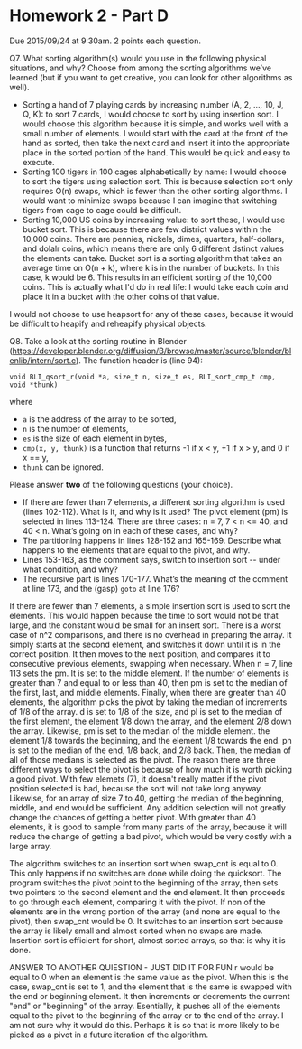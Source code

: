 Homework 2 - Part D
===================
Due 2015/09/24 at 9:30am. 2 points each question.


Q7. What sorting algorithm(s) would you use in the following physical situations, and why? Choose from among the sorting algorithms we’ve learned (but if you want to get creative, you can look for other algorithms as well).

- Sorting a hand of 7 playing cards by increasing number (A, 2, …, 10, J, Q, K):  to sort 7 cards, I would choose to sort by using insertion sort. I  
would choose this algorithm because it is simple, and works well with a small number of elements. I would start with the card at the front of the hand 
as sorted, then take the next card and insert it into the appropriate place in the sorted portion of the hand. This would be quick and easy to execute.
- Sorting 100 tigers in 100 cages alphabetically by name: I would choose to sort the tigers using selection sort. This is because selection sort only 
requires O(n) swaps, which is fewer than the other sorting algorithms. I would want to minimize swaps because I can imagine that switching tigers from 
cage to cage could be difficult.
- Sorting 10,000 US coins by increasing value: to sort these, I would use bucket sort. This is because there are few district values within the 10,000 coins. There are pennies, nickels, dimes, quarters, half-dollars, and dolalr coins, which means there are only 6 different dstinct values the elements can take. Bucket sort is a sorting algorithm that takes an average time on O(n + k), where k is in the number of buckets. In this case, k would be 6. 
This results in an efficient sorting of the 10,000 coins. This is actually what I'd do in real life: I would take each coin and place it in a bucket 
with the other coins of that value. 

I would not choose to use heapsort for any of these cases, because it would be difficult to heapify and reheapify physical objects. 





Q8. Take a look at the sorting routine in Blender (https://developer.blender.org/diffusion/B/browse/master/source/blender/blenlib/intern/sort.c). The function header is (line 94):

    void BLI_qsort_r(void *a, size_t n, size_t es, BLI_sort_cmp_t cmp, void *thunk)

where

- `a` is the address of the array to be sorted,
- `n` is the number of elements,
- `es` is the size of each element in bytes,
- `cmp(x, y, thunk)` is a function that returns -1 if x < y, +1 if x > y, and 0 if x == y,
- `thunk` can be ignored.

Please answer **two** of the following questions (your choice).

- If there are fewer than 7 elements, a different sorting algorithm is used (lines 102-112). What is it, and why is it used?
The pivot element (pm) is selected in lines 113-124. There are three cases: n = 7, 7 < n <= 40, and 40 < n. What’s going on in each of these cases, and why?
- The partitioning happens in lines 128-152 and 165-169. Describe what happens to the elements that are equal to the pivot, and why.
- Lines 153-163, as the comment says, switch to insertion sort -- under what condition, and why?
- The recursive part is lines 170-177. What’s the meaning of the comment at line 173, and the (gasp) `goto` at line 176?

If there are fewer than 7 elements, a simple insertion sort is used to sort the elements. This would happen because the time to sort would not be that 
large, and the constant would be small for an insert sort. There is a worst case of n^2 comparisons, and there is no overhead in preparing the array. 
It simply starts at the second element, and switches it down until it is in the correct position. It then moves to the next position, and compares it 
to consecutive previous elements, swapping when necessary. When n = 7, line 113 sets the pm. It is set to the middle element. If the number of elements 
is greater than 7 and equal to or less than 40, then pm is set to the median of the first, last, and middle elements. Finally, when there are greater 
than 40 elements, the algorithm picks the pivot by taking the median of increments of 1/8 of the array. d is set to 1/8 of the size, and pl is set to 
the median of the first element, the element 1/8 down the array, and the element 2/8 down the array. Likewise, pm is set to the median of the middle 
element. the element 1/8 towards the beginning, and the element 1/8 towards the end. pn is set to the median of the end, 1/8 back, and 2/8 back. Then, 
the median of all of those medians is selected as the pivot. The reason there are three different ways to select the pivot is because of how much it is 
worth picking a good pivot. With few elemets (7), it doesn't really matter if the pivot position selected is bad, because the sort will not take long 
anyway. Likewise, for an array of size 7 to 40, getting the median of the beginning, middle, and end would be sufficient. Any addition selection will 
not greatly change the chances of getting a better pivot. With greater than 40 elements, it is good to sample from many parts of the array, because 
it will reduce the change of getting a bad pivot, which would be very costly with a large array.

The algorithm switches to an insertion sort when swap_cnt is equal to 0. This only happens if no switches are done while doing the quicksort. The 
program switches the pivot point to the beginning of the array, then sets two pointers to the second element and the end element. It then proceeds to 
go through each element, comparing it with the pivot. If non of the elements are in the wrong portion of the array (and none are equal to the pivot), 
then swap_cnt would be 0. It switches to an insertion sort because the array is likely small and almost sorted when no swaps are made. Insertion sort 
is efficient for short, almost sorted arrays, so that is why it is done.

ANSWER TO ANOTHER QUIESTION - JUST DID IT FOR FUN
r would be equal to 0 when an element is the same value as the pivot. When this is the case, swap_cnt is set to 1, and the element that is the same is 
swapped with the end or beginning element. It then increments or decrements the current "end" or "beginning" of the array. Esentially, it pushes all 
of the elements equal to the pivot to the beginning of the array or to the end of the array. I am not sure why it would do this. Perhaps it is so that 
is more likely to be picked as a pivot in a future iteration of the algorithm.
